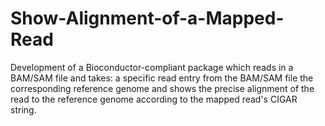 # Show-Alignment-of-a-Mapped-Read
Development of a Bioconductor-compliant package which reads in a BAM/SAM file and takes:  a specific read entry from the BAM/SAM file the corresponding reference genome and shows the precise alignment of the read to the reference genome according to the mapped read's CIGAR string.
